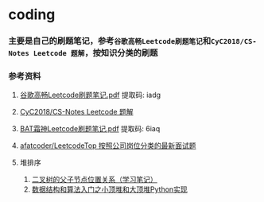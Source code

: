 # coding
### 主要是自己的刷题笔记，参考`谷歌高畅Leetcode刷题笔记`和`CyC2018/CS-Notes Leetcode 题解`，按知识分类的刷题

### 参考资料
1. [谷歌高畅Leetcode刷题笔记.pdf](https://pan.baidu.com/s/1RtXxCwzVNupojU1MBBUemw) 提取码: iadg 
2. [CyC2018/CS-Notes Leetcode 题解](https://github.com/CyC2018/CS-Notes/blob/master/notes/Leetcode%20%E9%A2%98%E8%A7%A3%20-%20%E7%9B%AE%E5%BD%95.md)
3. [BAT霜神Leetcode刷题笔记.pdf](https://pan.baidu.com/s/1LkptCKW5QK3IkB6nVnn2Zw) 提取码: 6iaq
4. [afatcoder/LeetcodeTop 按照公司岗位分类的最新面试题](https://github.com/afatcoder/LeetcodeTop)

3. 堆排序
   1. [二叉树的父子节点位置关系（学习笔记）](https://zhuanlan.zhihu.com/p/339763580)
   2. [数据结构和算法入门之小顶堆和大顶堆Python实现](https://zhuanlan.zhihu.com/p/77583063)
